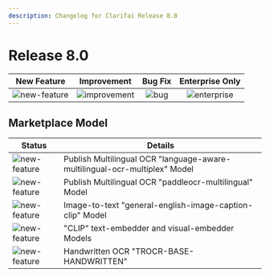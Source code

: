 ```yaml
---
description: Changelog for Clarifai Release 8.0
---
```


# Release 8.0

| New Feature | Improvement | Bug Fix | Enterprise Only |
| :---: | :---: | :---: | :---: |
| ![new-feature](../../.gitbook/assets/new_feature.jpg) | ![improvement](../../.gitbook/assets/improvement.jpg) | ![bug](../../.gitbook/assets/bug.jpg) | ![enterprise](../../.gitbook/assets/enterprise.jpg) |

## Marketplace Model
|Status     |Details                                            |
|-----------|---------------------------------------------------|
| ![new-feature](../../.gitbook/assets/new_feature.jpg) |Publish Multilingual OCR "language-aware-multilingual-ocr-multiplex" Model |
| ![new-feature](../../.gitbook/assets/new_feature.jpg) |Publish Multilingual OCR "paddleocr-multilingual" Model      |
| ![new-feature](../../.gitbook/assets/new_feature.jpg) |Image-to-text "general-english-image-caption-clip" Model |
| ![new-feature](../../.gitbook/assets/new_feature.jpg) |"CLIP" text-embedder and visual-embedder Models |
| ![new-feature](../../.gitbook/assets/new_feature.jpg) |Handwritten OCR "TROCR-BASE-HANDWRITTEN" |


